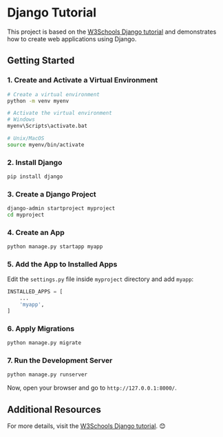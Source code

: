 # Django Tutorial

This project is based on the [W3Schools Django tutorial](https://www.w3schools.com/django/) and demonstrates how to create web applications using Django.

## Getting Started

### 1. Create and Activate a Virtual Environment

```bash
# Create a virtual environment
python -m venv myenv

# Activate the virtual environment
# Windows
myenv\Scripts\activate.bat

# Unix/MacOS
source myenv/bin/activate
```

### 2. Install Django

```bash
pip install django
```

### 3. Create a Django Project

```bash
django-admin startproject myproject
cd myproject
```

### 4. Create an App

```bash
python manage.py startapp myapp
```

### 5. Add the App to Installed Apps

Edit the `settings.py` file inside `myproject` directory and add `myapp`:

```python
INSTALLED_APPS = [
    ...
    'myapp',
]
```

### 6. Apply Migrations

```bash
python manage.py migrate
```

### 7. Run the Development Server

```bash
python manage.py runserver
```

Now, open your browser and go to `http://127.0.0.1:8000/`.

## Additional Resources

For more details, visit the [W3Schools Django tutorial](https://www.w3schools.com/django/).
😊